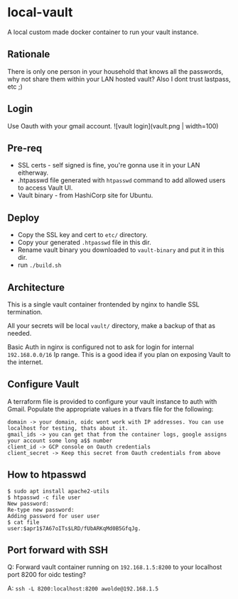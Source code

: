 # local-vault
A local custom made docker container to run your vault instance.

## Rationale
There is only one person in your household that knows all the passwords, why not share them within your LAN hosted vault?
Also I dont trust lastpass, etc ;)

## Login
Use Oauth with your gmail account.
![vault login](vault.png | width=100)

## Pre-req
- SSL certs - self signed is fine, you're gonna use it in your LAN eitherway.
- .htpasswd file generated with `htpasswd` command to add allowed users to access Vault UI.
- Vault binary - from HashiCorp site for Ubuntu.

## Deploy
- Copy the SSL key and cert to `etc/` directory.
- Copy your generated `.htpasswd` file in this dir.
- Rename vault binary you downloaded to `vault-binary` and put it in this dir.
- run `./build.sh`

## Architecture
This is a single vault container frontended by nginx to handle SSL termination.

All your secrets will be local `vault/` directory, make a backup of that as needed.

Basic Auth in nginx is configured not to ask for login for internal `192.168.0.0/16` Ip range. This is a good idea if you plan on exposing Vault to the internet.

## Configure Vault
A terraform file is provided to configure your vault instance to auth with Gmail. Populate the appropriate values in a tfvars file for the following:
```
domain -> your domain, oidc wont work with IP addresses. You can use localhost for testing, thats about it.
gmail_ids -> you can get that from the container logs, google assigns your account some long a$$ number
client_id -> GCP console on Oauth credentials
client_secret -> Keep this secret from Oauth credentials from above
```

## How to htpasswd
```
$ sudo apt install apache2-utils
$ htpasswd -c file user
New password:
Re-type new password:
Adding password for user user
$ cat file
user:$apr1$7A67oITs$LRD/fUbARKqMd0B5GfqJg.
```

## Port forward with SSH
Q: Forward vault container running on `192.168.1.5:8200` to your localhost port 8200 for oidc testing?

A: `ssh -L 8200:localhost:8200 awolde@192.168.1.5`
